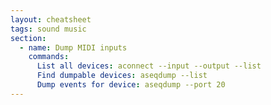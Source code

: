 ```yaml
---
layout: cheatsheet
tags: sound music
section:
  - name: Dump MIDI inputs
    commands:
      List all devices: aconnect --input --output --list
      Find dumpable devices: aseqdump --list
      Dump events for device: aseqdump --port 20
---
```

